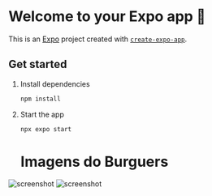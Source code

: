 # Welcome to your Expo app 👋

This is an [Expo](https://expo.dev) project created with [`create-expo-app`](https://www.npmjs.com/package/create-expo-app).

## Get started

1. Install dependencies

   ```bash
   npm install
   ```

2. Start the app

   ```bash
   npx expo start
   ```
   # Imagens do Burguers
  ![screenshot](../lanches/assets/images/print01.png)
  ![screenshot](../lanches/assets/images/print02.png)